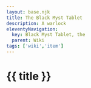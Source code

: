 ```yaml
---
layout: base.njk
title: The Black Myst Tablet
description: A warlock
eleventyNavigation:
  key: Black Myst Tablet, the
  parent: Wiki
tags: ['wiki','item']  
---
```


# {{ title }}